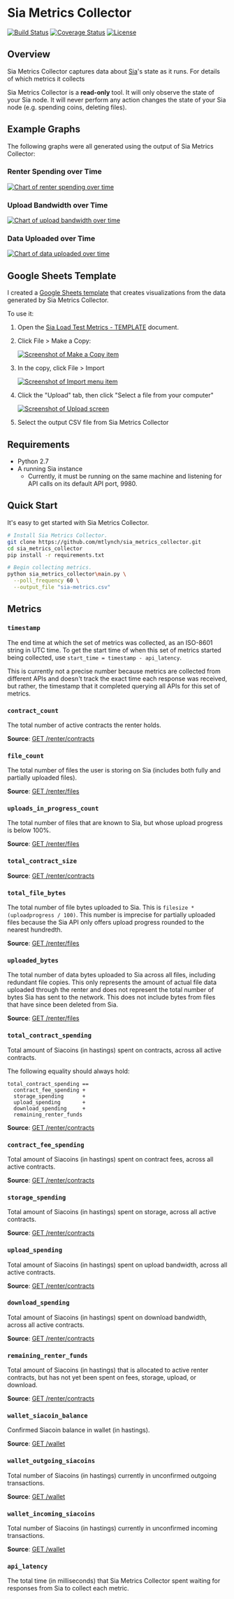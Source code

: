 # Sia Metrics Collector

[![Build Status](https://travis-ci.org/mtlynch/sia_metrics_collector.svg?branch=master)](https://travis-ci.org/mtlynch/sia_metrics_collector)
[![Coverage Status](https://coveralls.io/repos/github/mtlynch/sia_metrics_collector/badge.svg?branch=master)](https://coveralls.io/github/mtlynch/sia_metrics_collector?branch=master)
[![License](http://img.shields.io/:license-mit-blue.svg?style=flat-square)](LICENSE)

## Overview

Sia Metrics Collector captures data about [Sia](https://sia.tech)'s state as it runs. For details of which metrics it collects

Sia Metrics Collector is a **read-only** tool. It will only observe the state of your Sia node. It will never perform any action changes the state of your Sia node (e.g. spending coins, deleting files).

## Example Graphs

The following graphs were all generated using the output of Sia Metrics Collector:

### Renter Spending over Time

[![Chart of renter spending over time](https://raw.githubusercontent.com/mtlynch/sia_metrics_collector/master/doc/graphs/renter-spending-dev.png)](https://raw.githubusercontent.com/mtlynch/sia_metrics_collector/master/doc/graphs/renter-spending-dev.png)

### Upload Bandwidth over Time

[![Chart of upload bandwidth over time](https://raw.githubusercontent.com/mtlynch/sia_metrics_collector/master/doc/graphs/upload-bandwidth-dev.png)](https://raw.githubusercontent.com/mtlynch/sia_metrics_collector/master/doc/graphs/upload-bandwidth-dev.png)

### Data Uploaded over Time

[![Chart of data uploaded over time](https://raw.githubusercontent.com/mtlynch/sia_metrics_collector/master/doc/graphs/data-uploaded-dev.png)](https://raw.githubusercontent.com/mtlynch/sia_metrics_collector/master/doc/graphs/data-uploaded-dev.png)


## Google Sheets Template

I created a [Google Sheets template](https://docs.google.com/spreadsheets/d/1ep-m_2K5hY9nF_D4TgKyGpp9arB6F3xPA7PJwQnskeg/edit?usp=sharing) that creates visualizations from the data generated by Sia Metrics Collector.

To use it:

1. Open the [Sia Load Test Metrics - TEMPLATE](https://docs.google.com/spreadsheets/d/1ep-m_2K5hY9nF_D4TgKyGpp9arB6F3xPA7PJwQnskeg/edit?usp=sharing) document.
1. Click File > Make a Copy:

    [![Screenshot of Make a Copy item](https://raw.githubusercontent.com/mtlynch/sia_metrics_collector/master/doc/screenshots/sheets-import0.png)](https://raw.githubusercontent.com/mtlynch/sia_metrics_collector/master/doc/screenshots/sheets-import0.png)
1. In the copy, click File > Import

    [![Screenshot of Import menu item](https://raw.githubusercontent.com/mtlynch/sia_metrics_collector/master/doc/screenshots/sheets-import1.png)](https://raw.githubusercontent.com/mtlynch/sia_metrics_collector/master/doc/screenshots/sheets-import1.png)
1. Click the "Upload" tab, then click "Select a file from your computer"

    [![Screenshot of Upload screen](https://raw.githubusercontent.com/mtlynch/sia_metrics_collector/master/doc/screenshots/sheets-import2.png)](https://raw.githubusercontent.com/mtlynch/sia_metrics_collector/master/doc/screenshots/sheets-import2.png)
1. Select the output CSV file from Sia Metrics Collector

## Requirements

* Python 2.7
* A running Sia instance
  * Currently, it must be running on the same machine and listening for API calls on its default API port, 9980.

## Quick Start

It's easy to get started with Sia Metrics Collector.

```bash
# Install Sia Metrics Collector.
git clone https://github.com/mtlynch/sia_metrics_collector.git
cd sia_metrics_collector
pip install -r requirements.txt

# Begin collecting metrics.
python sia_metrics_collector\main.py \
  --poll_frequency 60 \
  --output_file "sia-metrics.csv"
```

## Metrics

### `timestamp`

The end time at which the set of metrics was collected, as an ISO-8601 string in UTC time. To get the start time of when this set of metrics started being collected, use `start_time = timestamp - api_latency`.

This is currently not a precise number because metrics are collected from different APIs and doesn't track the exact time each response was received, but rather, the timestamp that it completed querying all APIs for this set of metrics.

### `contract_count`

The total number of active contracts the renter holds.

**Source**: [GET /renter/contracts](https://github.com/NebulousLabs/Sia/blob/master/doc/api/Renter.md#rentercontracts-get)

### `file_count`

The total number of files the user is storing on Sia (includes both fully and partially uploaded files).

**Source**: [GET /renter/files](https://github.com/NebulousLabs/Sia/blob/master/doc/api/Renter.md#renterfiles-get)

### `uploads_in_progress_count`

The total number of files that are known to Sia, but whose upload progress is below 100%.

**Source**: [GET /renter/files](https://github.com/NebulousLabs/Sia/blob/master/doc/api/Renter.md#renterfiles-get)

### `total_contract_size`

**Source**: [GET /renter/contracts](https://github.com/NebulousLabs/Sia/blob/master/doc/api/Renter.md#rentercontracts-get)

### `total_file_bytes`

The total number of file bytes uploaded to Sia. This is `filesize * (uploadprogress / 100)`. This number is imprecise for partially uploaded files because the Sia API only offers upload progress rounded to the nearest hundredth.

**Source**: [GET /renter/files](https://github.com/NebulousLabs/Sia/blob/master/doc/api/Renter.md#renterfiles-get)

### `uploaded_bytes`

The total number of data bytes uploaded to Sia across all files, including redundant file copies. This only represents the amount of actual file data uploaded through the renter and does not represent the total number of bytes Sia has sent to the network. This does not include bytes from files that have since been deleted from Sia.

**Source**: [GET /renter/files](https://github.com/NebulousLabs/Sia/blob/master/doc/api/Renter.md#renterfiles-get)

### `total_contract_spending`

Total amount of Siacoins (in hastings) spent on contracts, across all active contracts.

The following equality should always hold:

```
total_contract_spending ==
  contract_fee_spending +
  storage_spending      +
  upload_spending       +
  download_spending     +
  remaining_renter_funds
```

**Source**: [GET /renter/contracts](https://github.com/NebulousLabs/Sia/blob/master/doc/api/Renter.md#rentercontracts-get)

### `contract_fee_spending`

Total amount of Siacoins (in hastings) spent on contract fees, across all active contracts.

**Source**: [GET /renter/contracts](https://github.com/NebulousLabs/Sia/blob/master/doc/api/Renter.md#rentercontracts-get)

### `storage_spending`

Total amount of Siacoins (in hastings) spent on storage, across all active contracts.

**Source**: [GET /renter/contracts](https://github.com/NebulousLabs/Sia/blob/master/doc/api/Renter.md#rentercontracts-get)

### `upload_spending`

Total amount of Siacoins (in hastings) spent on upload bandwidth, across all active contracts.

**Source**: [GET /renter/contracts](https://github.com/NebulousLabs/Sia/blob/master/doc/api/Renter.md#rentercontracts-get)

### `download_spending`

Total amount of Siacoins (in hastings) spent on download bandwidth, across all active contracts.

**Source**: [GET /renter/contracts](https://github.com/NebulousLabs/Sia/blob/master/doc/api/Renter.md#rentercontracts-get)

### `remaining_renter_funds`

Total amount of Siacoins (in hastings) that is allocated to active renter contracts, but has not yet been spent on fees, storage, upload, or download.

**Source**: [GET /renter/contracts](https://github.com/NebulousLabs/Sia/blob/master/doc/api/Renter.md#rentercontracts-get)

### `wallet_siacoin_balance`

Confirmed Siacoin balance in wallet (in hastings).

**Source**: [GET /wallet](https://github.com/NebulousLabs/Sia/blob/master/doc/api/Wallet.md#wallet-get)

### `wallet_outgoing_siacoins`

Total number of Siacoins (in hastings) currently in unconfirmed outgoing transactions.

**Source**: [GET /wallet](https://github.com/NebulousLabs/Sia/blob/master/doc/api/Wallet.md#wallet-get)

### `wallet_incoming_siacoins`

Total number of Siacoins (in hastings) currently in unconfirmed incoming transactions.

**Source**: [GET /wallet](https://github.com/NebulousLabs/Sia/blob/master/doc/api/Wallet.md#wallet-get)

### `api_latency`

The total time (in milliseconds) that Sia Metrics Collector spent waiting for responses from Sia to collect each metric.
